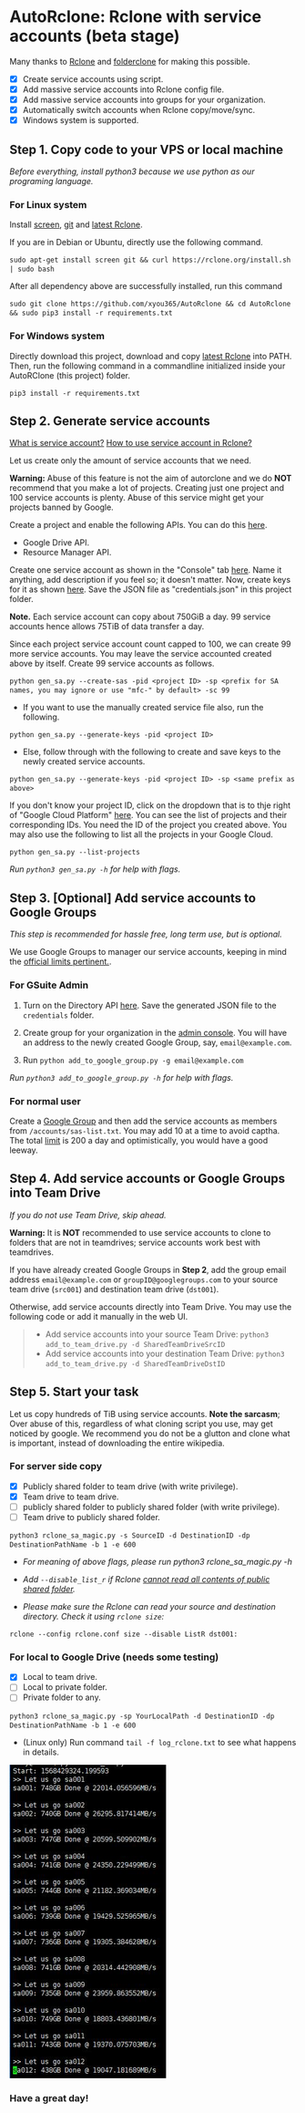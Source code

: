 # AutoRclone: Rclone with service accounts (beta stage)
Many thanks to [Rclone](https://rclone.org/) and [folderclone](https://github.com/Spazzlo/folderclone) for making this possible.

- [x] Create service accounts using script.
- [x] Add massive service accounts into Rclone config file.
- [x] Add massive service accounts into groups for your organization.
- [x] Automatically switch accounts when Rclone copy/move/sync.
- [x] Windows system is supported.

Step 1. Copy code to your VPS or local machine
---------------------------------
_Before everything, install python3 because we use python as our programing language._

### For Linux system
Install
[screen](https://www.interserver.net/tips/kb/using-screen-to-attach-and-detach-console-sessions/), [git](https://git-scm.com/downloads) and [latest Rclone](https://rclone.org/downloads/#script-download-and-install). 

If you are in Debian or Ubuntu, directly use the following command.
```
sudo apt-get install screen git && curl https://rclone.org/install.sh | sudo bash
```
After all dependency above are successfully installed, run this command
```
sudo git clone https://github.com/xyou365/AutoRclone && cd AutoRclone && sudo pip3 install -r requirements.txt
```
### For Windows system
Directly download this project, download and copy [latest Rclone](https://rclone.org/downloads/) into PATH. Then, run the following command in a commandline initialized inside your AutoRClone (this project) folder.
```
pip3 install -r requirements.txt
```

Step 2. Generate service accounts
---------------------------------

[What is service account?](https://cloud.google.com/iam/docs/service-accounts) [How to use service account in Rclone?](https://rclone.org/drive/#service-account-support)

Let us create only the amount of service accounts that we need. 

**Warning:** Abuse of this feature is not the aim of autorclone and we do **NOT** recommend that you make a lot of projects. Creating just one project and 100 service accounts is plenty. Abuse of this service might get your projects banned by Google. 

Create a project and enable the following APIs. You can do this [here](https://developers.google.com/workspace/guides/create-project).
* Google Drive API.
* Resource Manager API.

Create one service account as shown in the "Console" tab [here](https://cloud.google.com/iam/docs/creating-managing-service-accounts?authuser=4#creating). Name it anything, add description if you feel so; it doesn't matter. Now, create keys for it as shown [here](https://cloud.google.com/iam/docs/creating-managing-service-account-keys?authuser=4#creating_service_account_keys). Save the JSON file as "credentials.json" in this project folder.

**Note.** Each service account can copy about 750GiB a day. 99 service accounts hence allows 75TiB of data transfer a day.

Since each project service account count capped to 100, we can create 99 more service accounts. You may leave the service accounted created above by itself. Create 99 service accounts as follows. 

```
python gen_sa.py --create-sas -pid <project ID> -sp <prefix for SA names, you may ignore or use "mfc-" by default> -sc 99
```


* If you want to use the manually created service file also, run the following.
```
python gen_sa.py --generate-keys -pid <project ID>
```

* Else, follow through with the following to create and save keys to the newly created service accounts.
```
python gen_sa.py --generate-keys -pid <project ID> -sp <same prefix as above>
```


If you don't know your project ID, click on the dropdown that is to thje right of "Google Cloud Platform" [here](https://console.cloud.google.com/). You can see the list of projects and their corresponding IDs. You need the ID of the project you created above. You may also use the following to list all the projects in your Google Cloud.

```
python gen_sa.py --list-projects
```
_Run `python3 gen_sa.py -h` for help with flags._

Step 3. [Optional] Add service accounts to Google Groups
---------------------------------
_This step is recommended for hassle free, long term use, but is optional._

We use Google Groups to manager our service accounts, keeping in mind the [official limits pertinent.](https://support.google.com/a/answer/7338880?hl=en).

### For GSuite Admin
1. Turn on the Directory API [here](https://developers.google.com/admin-sdk/directory/v1/quickstart/python). Save the generated JSON file to the `credentials` folder.

2. Create group for your organization in the [admin console](https://support.google.com/a/answer/33343?hl=en). You will have an address to the newly created Google Group, say, `email@example.com`.

3. Run ```python add_to_google_group.py -g email@example.com```

_Run `python3 add_to_google_group.py -h` for help with flags._

### For normal user
Create a [Google Group](https://groups.google.com/) and then add the service accounts as members from `/accounts/sas-list.txt`. You may add 10 at a time to avoid captha. The total [limit](https://support.google.com/a/answer/6099642?hl=en#zippy=%2Cgroup-creation-join-requests-and-invitations%2Cmembership%2Climits-related-to-trial-accounts) is 200 a day and optimistically, you would have a good leeway. 

Step 4. Add service accounts or Google Groups into Team Drive
---------------------------------
_If you do not use Team Drive, skip ahead._

**Warning:** It is **NOT** recommended to use service accounts to clone to folders that are not in teamdrives; service accounts work best with teamdrives. 

If you have already created Google Groups in **Step 2**, add the group email address `email@example.com` or `groupID@googlegroups.com` to your source team drive (`src001`) and destination team drive (`dst001`). 
 
Otherwise, add service accounts directly into Team Drive. You may use the following code or add it manually in the web UI.
> - Add service accounts into your source Team Drive:
`python3 add_to_team_drive.py -d SharedTeamDriveSrcID`
> - Add service accounts into your destination Team Drive:
`python3 add_to_team_drive.py -d SharedTeamDriveDstID`

Step 5. Start your task
---------------------------------
Let us copy hundreds of TiB using service accounts. **Note the sarcasm**; Over abuse of this, regardless of what cloning script you use, may get noticed by google. We recommend you do not be a glutton and clone what is important, instead of downloading the entire wikipedia.

### For server side copy
- [x] Publicly shared folder to team drive (with write privilege).
- [x] Team drive to team drive.
- [ ] publicly shared folder to publicly shared folder (with write privilege).
- [ ] Team drive to publicly shared folder.

```
python3 rclone_sa_magic.py -s SourceID -d DestinationID -dp DestinationPathName -b 1 -e 600
```
* _For meaning of above flags, please run python3 rclone_sa_magic.py -h_

* _Add `--disable_list_r` if Rclone [cannot read all contents of public shared folder](https://forum.rclone.org/t/rclone-cannot-see-all-files-folder-in-public-shared-folder/12351)._

* _Please make sure the Rclone can read your source and destination directory. Check it using `rclone size`:_

```
rclone --config rclone.conf size --disable ListR dst001:
```

### For local to Google Drive (needs some testing)
- [x] Local to team drive.
- [ ] Local to private folder.
- [ ] Private folder to any.
```
python3 rclone_sa_magic.py -sp YourLocalPath -d DestinationID -dp DestinationPathName -b 1 -e 600
```

* (Linux only) Run command `tail -f log_rclone.txt` to see what happens in details.

![](AutoRclone.jpg)

### Have a great day!